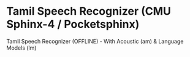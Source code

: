 # Tamil Speech Recognizer (CMU Sphinx-4 / Pocketsphinx)
Tamil Speech Recognizer (OFFLINE) - With Acoustic (am) & Language Models (lm)
